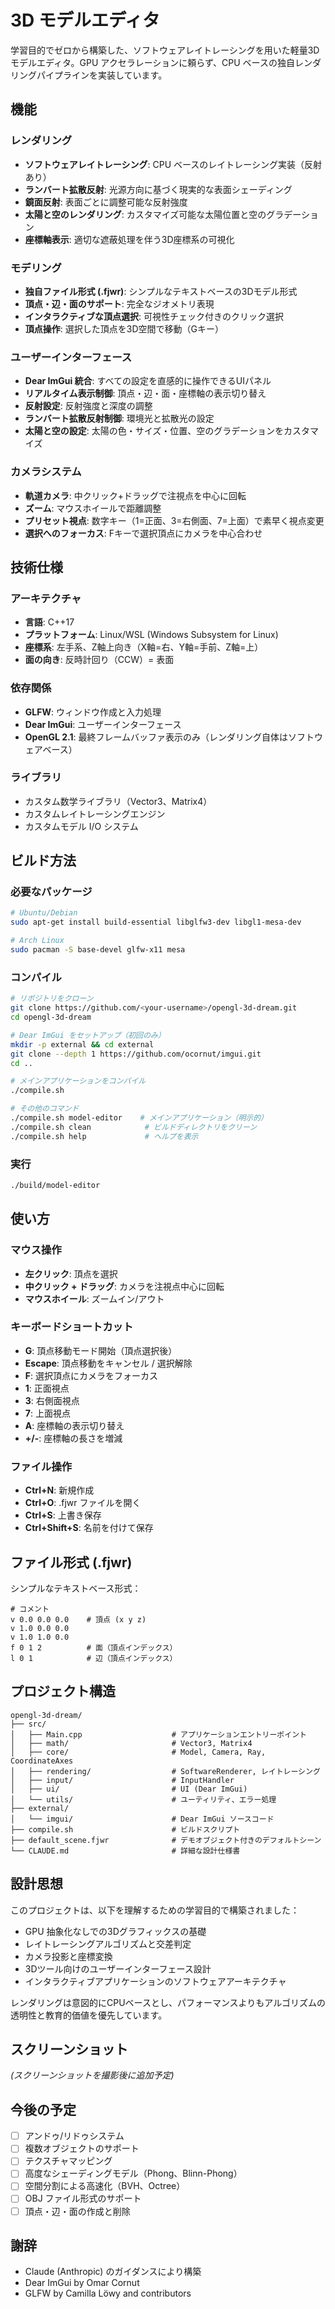 # 3D モデルエディタ

学習目的でゼロから構築した、ソフトウェアレイトレーシングを用いた軽量3Dモデルエディタ。GPU アクセラレーションに頼らず、CPU ベースの独自レンダリングパイプラインを実装しています。

## 機能

### レンダリング
- **ソフトウェアレイトレーシング**: CPU ベースのレイトレーシング実装（反射あり）
- **ランバート拡散反射**: 光源方向に基づく現実的な表面シェーディング
- **鏡面反射**: 表面ごとに調整可能な反射強度
- **太陽と空のレンダリング**: カスタマイズ可能な太陽位置と空のグラデーション
- **座標軸表示**: 適切な遮蔽処理を伴う3D座標系の可視化

### モデリング
- **独自ファイル形式 (.fjwr)**: シンプルなテキストベースの3Dモデル形式
- **頂点・辺・面のサポート**: 完全なジオメトリ表現
- **インタラクティブな頂点選択**: 可視性チェック付きのクリック選択
- **頂点操作**: 選択した頂点を3D空間で移動（Gキー）

### ユーザーインターフェース
- **Dear ImGui 統合**: すべての設定を直感的に操作できるUIパネル
- **リアルタイム表示制御**: 頂点・辺・面・座標軸の表示切り替え
- **反射設定**: 反射強度と深度の調整
- **ランバート拡散反射制御**: 環境光と拡散光の設定
- **太陽と空の設定**: 太陽の色・サイズ・位置、空のグラデーションをカスタマイズ

### カメラシステム
- **軌道カメラ**: 中クリック+ドラッグで注視点を中心に回転
- **ズーム**: マウスホイールで距離調整
- **プリセット視点**: 数字キー（1=正面、3=右側面、7=上面）で素早く視点変更
- **選択へのフォーカス**: Fキーで選択頂点にカメラを中心合わせ

## 技術仕様

### アーキテクチャ
- **言語**: C++17
- **プラットフォーム**: Linux/WSL (Windows Subsystem for Linux)
- **座標系**: 左手系、Z軸上向き（X軸=右、Y軸=手前、Z軸=上）
- **面の向き**: 反時計回り（CCW）= 表面

### 依存関係
- **GLFW**: ウィンドウ作成と入力処理
- **Dear ImGui**: ユーザーインターフェース
- **OpenGL 2.1**: 最終フレームバッファ表示のみ（レンダリング自体はソフトウェアベース）

### ライブラリ
- カスタム数学ライブラリ（Vector3、Matrix4）
- カスタムレイトレーシングエンジン
- カスタムモデル I/O システム

## ビルド方法

### 必要なパッケージ
```bash
# Ubuntu/Debian
sudo apt-get install build-essential libglfw3-dev libgl1-mesa-dev

# Arch Linux
sudo pacman -S base-devel glfw-x11 mesa
```

### コンパイル
```bash
# リポジトリをクローン
git clone https://github.com/<your-username>/opengl-3d-dream.git
cd opengl-3d-dream

# Dear ImGui をセットアップ（初回のみ）
mkdir -p external && cd external
git clone --depth 1 https://github.com/ocornut/imgui.git
cd ..

# メインアプリケーションをコンパイル
./compile.sh

# その他のコマンド
./compile.sh model-editor    # メインアプリケーション（明示的）
./compile.sh clean            # ビルドディレクトリをクリーン
./compile.sh help             # ヘルプを表示
```

### 実行
```bash
./build/model-editor
```

## 使い方

### マウス操作
- **左クリック**: 頂点を選択
- **中クリック + ドラッグ**: カメラを注視点中心に回転
- **マウスホイール**: ズームイン/アウト

### キーボードショートカット
- **G**: 頂点移動モード開始（頂点選択後）
- **Escape**: 頂点移動をキャンセル / 選択解除
- **F**: 選択頂点にカメラをフォーカス
- **1**: 正面視点
- **3**: 右側面視点
- **7**: 上面視点
- **A**: 座標軸の表示切り替え
- **+/-**: 座標軸の長さを増減

### ファイル操作
- **Ctrl+N**: 新規作成
- **Ctrl+O**: .fjwr ファイルを開く
- **Ctrl+S**: 上書き保存
- **Ctrl+Shift+S**: 名前を付けて保存

## ファイル形式 (.fjwr)

シンプルなテキストベース形式：

```
# コメント
v 0.0 0.0 0.0    # 頂点 (x y z)
v 1.0 0.0 0.0
v 1.0 1.0 0.0
f 0 1 2          # 面（頂点インデックス）
l 0 1            # 辺（頂点インデックス）
```

## プロジェクト構造

```
opengl-3d-dream/
├── src/
│   ├── Main.cpp                    # アプリケーションエントリーポイント
│   ├── math/                       # Vector3, Matrix4
│   ├── core/                       # Model, Camera, Ray, CoordinateAxes
│   ├── rendering/                  # SoftwareRenderer, レイトレーシング
│   ├── input/                      # InputHandler
│   ├── ui/                         # UI (Dear ImGui)
│   └── utils/                      # ユーティリティ、エラー処理
├── external/
│   └── imgui/                      # Dear ImGui ソースコード
├── compile.sh                      # ビルドスクリプト
├── default_scene.fjwr              # デモオブジェクト付きのデフォルトシーン
└── CLAUDE.md                       # 詳細な設計仕様書
```

## 設計思想

このプロジェクトは、以下を理解するための学習目的で構築されました：
- GPU 抽象化なしでの3Dグラフィックスの基礎
- レイトレーシングアルゴリズムと交差判定
- カメラ投影と座標変換
- 3Dツール向けのユーザーインターフェース設計
- インタラクティブアプリケーションのソフトウェアアーキテクチャ

レンダリングは意図的にCPUベースとし、パフォーマンスよりもアルゴリズムの透明性と教育的価値を優先しています。

## スクリーンショット

*(スクリーンショットを撮影後に追加予定)*

## 今後の予定

- [ ] アンドゥ/リドゥシステム
- [ ] 複数オブジェクトのサポート
- [ ] テクスチャマッピング
- [ ] 高度なシェーディングモデル（Phong、Blinn-Phong）
- [ ] 空間分割による高速化（BVH、Octree）
- [ ] OBJ ファイル形式のサポート
- [ ] 頂点・辺・面の作成と削除

## 謝辞

- Claude (Anthropic) のガイダンスにより構築
- Dear ImGui by Omar Cornut
- GLFW by Camilla Löwy and contributors
